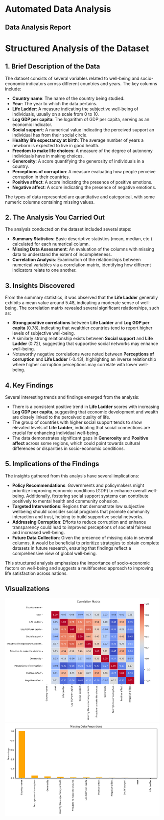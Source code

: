 # Automated Data Analysis

## Data Analysis Report

# Structured Analysis of the Dataset

## 1. Brief Description of the Data
The dataset consists of several variables related to well-being and socio-economic indicators across different countries and years. The key columns include:

- **Country name**: The name of the country being studied.
- **Year**: The year to which the data pertains.
- **Life Ladder**: A measure indicating the subjective well-being of individuals, usually on a scale from 0 to 10.
- **Log GDP per capita**: The logarithm of GDP per capita, serving as an economic indicator.
- **Social support**: A numerical value indicating the perceived support an individual has from their social circle.
- **Healthy life expectancy at birth**: The average number of years a newborn is expected to live in good health.
- **Freedom to make life choices**: A measure of the degree of autonomy individuals have in making choices.
- **Generosity**: A score quantifying the generosity of individuals in a country.
- **Perceptions of corruption**: A measure evaluating how people perceive corruption in their countries.
- **Positive affect**: A score indicating the presence of positive emotions.
- **Negative affect**: A score indicating the presence of negative emotions.

The types of data represented are quantitative and categorical, with some numeric columns containing missing values.

## 2. The Analysis You Carried Out
The analysis conducted on the dataset included several steps:

- **Summary Statistics**: Basic descriptive statistics (mean, median, etc.) calculated for each numerical column.
- **Missing Data Assessment**: An evaluation of the columns with missing data to understand the extent of incompleteness.
- **Correlation Analysis**: Examination of the relationships between numerical variables via a correlation matrix, identifying how different indicators relate to one another.

## 3. Insights Discovered
From the summary statistics, it was observed that the **Life Ladder** generally exhibits a mean value around 5.48, indicating a moderate sense of well-being. The correlation matrix revealed several significant relationships, such as:

- **Strong positive correlations** between **Life Ladder** and **Log GDP per capita** (0.78), indicating that wealthier countries tend to report higher levels of subjective well-being.
- A similarly strong relationship exists between **Social support** and **Life Ladder** (0.72), suggesting that supportive social networks may enhance well-being.
- Noteworthy negative correlations were noted between **Perceptions of corruption** and **Life Ladder** (-0.43), highlighting an inverse relationship where higher corruption perceptions may correlate with lower well-being.

## 4. Key Findings
Several interesting trends and findings emerged from the analysis:

- There is a consistent positive trend in **Life Ladder** scores with increasing **Log GDP per capita**, suggesting that economic development and wealth are closely linked to the perceived quality of life.
- The group of countries with higher social support tends to show elevated levels of **Life Ladder**, indicating that social connections are crucial for enhancing individual well-being.
- The data demonstrates significant gaps in **Generosity** and **Positive affect** across some regions, which could point towards cultural differences or disparities in socio-economic conditions.

## 5. Implications of the Findings
The insights gathered from this analysis have several implications:

- **Policy Recommendations**: Governments and policymakers might prioritize improving economic conditions (GDP) to enhance overall well-being. Additionally, fostering social support systems can contribute positively to mental health and community cohesion.
- **Targeted Interventions**: Regions that demonstrate low subjective wellbeing should consider social programs that promote community interaction and trust, helping to build supportive social networks.
- **Addressing Corruption**: Efforts to reduce corruption and enhance transparency could lead to improved perceptions of societal fairness and increased well-being.
- **Future Data Collection**: Given the presence of missing data in several columns, it would be beneficial to prioritize strategies to obtain complete datasets in future research, ensuring that findings reflect a comprehensive view of global well-being.

This structured analysis emphasizes the importance of socio-economic factors on well-being and suggests a multifaceted approach to improving life satisfaction across nations.

## Visualizations

![correlation_matrix.png](correlation_matrix.png)
![missing_data.png](missing_data.png)

